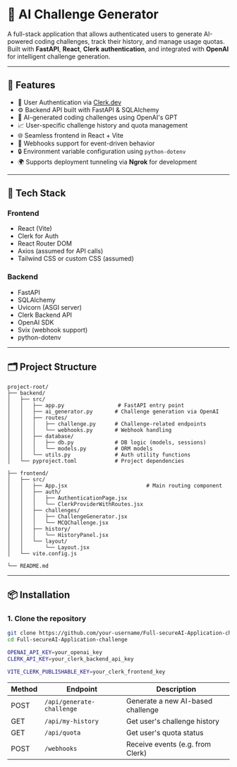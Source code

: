 # 🧠 AI Challenge Generator

A full-stack application that allows authenticated users to generate AI-powered coding challenges, track their history, and manage usage quotas. Built with **FastAPI**, **React**, **Clerk authentication**, and integrated with **OpenAI** for intelligent challenge generation.

---

## 🚀 Features

- 🔐 User Authentication via [Clerk.dev](https://clerk.dev)
- ⚙️ Backend API built with FastAPI & SQLAlchemy
- 🤖 AI-generated coding challenges using OpenAI's GPT
- 📈 User-specific challenge history and quota management
- 🌐 Seamless frontend in React + Vite
- 🔄 Webhooks support for event-driven behavior
- 🔒 Environment variable configuration using `python-dotenv`
- 🌍 Supports deployment tunneling via **Ngrok** for development

---

## 🧰 Tech Stack

### Frontend

- React (Vite)
- Clerk for Auth
- React Router DOM
- Axios (assumed for API calls)
- Tailwind CSS or custom CSS (assumed)

### Backend

- FastAPI
- SQLAlchemy
- Uvicorn (ASGI server)
- Clerk Backend API
- OpenAI SDK
- Svix (webhook support)
- python-dotenv

---

## 🗂 Project Structure

```
project-root/
├── backend/
│   ├── src/
│   │   ├── app.py                 # FastAPI entry point
│   │   ├── ai_generator.py       # Challenge generation via OpenAI
│   │   ├── routes/
│   │   │   ├── challenge.py      # Challenge-related endpoints
│   │   │   └── webhooks.py       # Webhook handling
│   │   ├── database/
│   │   │   ├── db.py             # DB logic (models, sessions)
│   │   │   └── models.py         # ORM models
│   │   └── utils.py              # Auth utility functions
│   └── pyproject.toml            # Project dependencies

├── frontend/
│   ├── src/
│   │   ├── App.jsx                         # Main routing component
│   │   ├── auth/
│   │   │   ├── AuthenticationPage.jsx
│   │   │   └── ClerkProviderWithRoutes.jsx
│   │   ├── challenges/
│   │   │   ├── ChallengeGenerator.jsx
│   │   │   └── MCQChallenge.jsx
│   │   ├── history/
│   │   │   └── HistoryPanel.jsx
│   │   └── layout/
│   │       └── Layout.jsx
│   └── vite.config.js

└── README.md
```

---

## 📦 Installation

### 1. Clone the repository

```bash
git clone https://github.com/your-username/Full-secureAI-Application-challenge.git
cd Full-secureAI-Application-challenge

OPENAI_API_KEY=your_openai_key
CLERK_API_KEY=your_clerk_backend_api_key

VITE_CLERK_PUBLISHABLE_KEY=your_clerk_frontend_key
```

| Method | Endpoint                  | Description                       |
| ------ | ------------------------- | --------------------------------- |
| POST   | `/api/generate-challenge` | Generate a new AI-based challenge |
| GET    | `/api/my-history`         | Get user's challenge history      |
| GET    | `/api/quota`              | Get user's quota status           |
| POST   | `/webhooks`               | Receive events (e.g. from Clerk)  |
